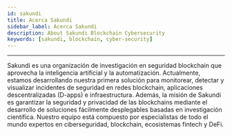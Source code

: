 ```yaml
---
id: sakundi
title: Acerca Sakundi
sidebar_label: Acerca Sakundi
description: About Sakundi Blockchain Cybersecurity
keywords: [sakundi, blockchain, cyber-security]
---
```


---

<div className="sakundiLogo logo"></div>

Sakundi es una organización de investigación en seguridad blockchain que aprovecha la inteligencia artificial y la automatización. Actualmente, estamos desarrollando nuestra primera solución para monitorear, detectar y visualizar incidentes de seguridad en redes blockchain, aplicaciones descentralizadas (D-apps) e infraestructura. Además, la misión de Sakundi es garantizar la seguridad y privacidad de las blockchains mediante el desarrollo de soluciones fácilmente desplegables basadas en investigación científica. Nuestro equipo está compuesto por especialistas de todo el mundo expertos en ciberseguridad, blockchain, ecosistemas fintech y DeFi.

<div className="socialMediaLinks">
    <a href="http://sakundi.io/" className="button sakundiWeb"></a>
    <a href="https://twitter.com/Sakundi_io" className="button sakundiTwitter"></a>
    <a href="https://www.linkedin.com/company/sakundi/" className="button sakundiLinkedIn"></a>
    <a href="https://discord.gg/Ys5f6H9DFm" className="button sakundiDiscord"></a>
</div>

